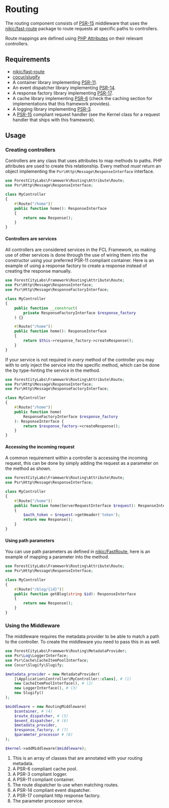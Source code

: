 # Routing

The routing component consists of [PSR-15](https://www.php-fig.org/psr/psr-15/) middleware that uses the [nikic/fast-route](https://packagist.org/packages/nikic/fast-route) package to route requests at specific paths to controllers.

Route mappings are defined using [PHP Attributes](https://www.php.net/manual/en/language.attributes.overview.php) on their relevant controllers.

## Requirements

* [nikic/fast-route](https://packagist.org/packages/nikic/fast-route)
* [cocur/slugify](https://packagist.org/packages/cocur/slugify)
* A container library implementing [PSR-11](https://www.php-fig.org/psr/psr-11).
* An event dispatcher library implementing [PSR-14](https://www.php-fig.org/psr/psr-14).
* A response factory library implementing [PSR-17](https://www.php-fig.org/psr/psr-17).
* A cache library implementing [PSR-6](https://www.php-fig.org/psr/psr-6) (check the caching section for implementations that this framework provides).
* A logging library implementing [PSR-3](https://www.php-fig.org/psr/psr-3).
* A [PSR-15](https://www.php-fig.org/psr/psr-15/) compliant request handler (see the Kernel class for a request handler that ships with this framework).

## Usage

### Creating controllers

Controllers are any class that uses attributes to map methods to paths. PHP attributes are used to create this relationship. Every method _must_ return an object implementing the `Psr\Http\Message\ResponseInterface` interface.

```php title="Example controller" 
use ForestCityLabs\Framework\Routing\Attribute\Route;
use Psr\Http\Message\ResponseInterface;

class MyController
{
    #[Route("/home")]
    public function home(): ResponseInterface
    {
        return new Response();
    }
}
```

#### Controllers are services

All controllers are considered services in the FCL Framework, so making use of other services is done through the use of wiring them into the constructor using your preferred PSR-11 compliant container. Here is an example of using a response factory to create a response instead of creating the response manually.

```php title="Example service use in a controller"
use ForestCityLabs\Framework\Routing\Attribute\Route;
use Psr\Http\Message\ResponseInterface;
use Psr\Http\Message\ResponseFactoryInterface;

class MyController
{
    public function __construct(
        private ResponseFactoryInterface $response_factory
    ) {}

    #[Route("/home")]
    public function home(): ResponseInterface
    {
        return $this->response_factory->createResponse();
    }
}
```

If your service is not required in _every_ method of the controller you may with to only inject the service into the specific method, which can be done the by type-hinting the service in the method.

```php title="Using a service in a single method"
use ForestCityLabs\Framework\Routing\Attribute\Route;
use Psr\Http\Message\ResponseInterface;
use Psr\Http\Message\ResponseFactoryInterface;

class MyController
{
    #[Route("/home")]
    public function home(
        ResponseFactoryInterface $response_factory
    ): ResponseInterface {
        return $response_factory->createResponse();
    }
}
```

#### Accessing the incoming request

A common requirement within a controller is accessing the incoming request, this can be done by simply adding the request as a parameter on the method as shown.

```php title="Accessing the incoming request"
use ForestCityLabs\Framework\Routing\Attribute\Route;
use Psr\Http\Message\ResponseInterface;

class MyController
{
    #[Route("/home")]
    public function home(ServerRequestInterface $request): ResponseInterface
    {
        $auth_token = $request->getHeader('token');
        return new Response();
    }
}
```

#### Using path parameters

You can use path parameters as defined in [nikic/FastRoute](https://github.com/nikic/FastRoute), here is an example of mapping a parameter into the method.

```php title="Parameters in paths"
use ForestCityLabs\Framework\Routing\Attribute\Route;
use Psr\Http\Message\ResponseInterface;

class MyController
{
    #[Route("/blog/{id}")]
    public function getBlog(string $id): ResponseInterface
    {
        return new Response();
    }
}
```

### Using the Middleware

The middleware requires the metadata provider to be able to match a path to the controller. To create the middleware you need to pass this in as well.

```php title="Middleware usage example"
use ForestCityLabs\Framework\Routing\MetadataProvider;
use Psr\Log\LoggerInterface;
use Psr\Cache\CacheItemPoolInterface;
use Cocur\Slugify\Slugify;

$metadata_provider = new MetadataProvider(
    [\Application\Controller\MyController::class], # (1)
    new CacheItemPoolInterface(), # (2)
    new LoggerInterface(), # (3)
    new Slugify()
);

$middleware = new RoutingMiddleware(
    $container, # (4)
    $route_dispatcher, # (5)
    $event_dispatcher, # (6)
    $metadata_provider,
    $response_factory, # (7)
    $parameter_processor # (8)
);

$kernel->addMiddleware($middleware);
```

1. This is an array of classes that are annotated with your routing metadata.
2. A PSR-6 compliant cache pool.
3. A PSR-3 compliant logger.
4. A PSR-11 compliant container.
5. The route dispatcher to use when matching routes.
6. A PSR-14 compliant event dispatcher.
7. A PSR-17 compliant http response factory.
8. The parameter processor service.

